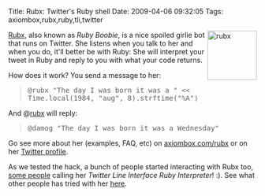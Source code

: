 Title: Rubx: Twitter's Ruby shell
Date: 2009-04-06 09:32:05
Tags: axiombox,rubx,ruby,tli,twitter

<a href="http://axiombox.com/rubx"><img align="right" class="alignright size-full wp-image-851" title="rubx" src="http://log.damog.net/wp-content/uploads/2009/04/rubx.png" alt="rubx" width="100" height="100" />Rubx</a>, also known as <em>Ruby Boobie</em>, is a nice spoiled girlie bot that runs on Twitter. She listens when you talk to her and when you do, it'll better be with Ruby: She will interpret your tweet in Ruby and reply to you with what your code returns.

How does it work? You send a message to her:
<blockquote><tt>@rubx "The day I was born it was a " &lt;&lt; Time.local(1984, "aug", 8).strftime("%A")</tt></blockquote>
And @<a href="http://twitter.com/rubx">rubx</a> will reply:
<blockquote><tt>@damog "The day I was born it was a Wednesday"</tt></blockquote>
Go see more about her (examples, FAQ, etc) on <a href="http://axiombox.com/rubx">axiombox.com/rubx</a> or on her <a href="http://twitter.com/rubx">Twitter profile</a>.

As we tested the hack, a bunch of people started interacting with Rubx too, <a href="http://twitter.com/anibalrojas/status/1455257553">some people</a> calling her <em>Twitter Line Interface Ruby Interpreter</em>! :). See what other people has tried with her <a href="http://search.twitter.com/search?q=%40rubx">here</a>.